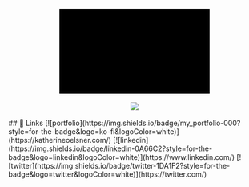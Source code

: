 <p align="center">
  <img src="https://github.com/KetoIT/KetoIT/blob/main/0927(1).gif" alt="Gif" width="300"/> 
</p>

<p align="center">
  <img src="https://github-readme-stats.vercel.app/api?username=KetoIt&show_icons=true&icon_color=CE1D2D&text_color=718096&bg_color=00000000&hide_title=true&hide_border=true" width="300" />
</p>
## 🔗 Links
[![portfolio](https://img.shields.io/badge/my_portfolio-000?style=for-the-badge&logo=ko-fi&logoColor=white)](https://katherineoelsner.com/)
[![linkedin](https://img.shields.io/badge/linkedin-0A66C2?style=for-the-badge&logo=linkedin&logoColor=white)](https://www.linkedin.com/)
[![twitter](https://img.shields.io/badge/twitter-1DA1F2?style=for-the-badge&logo=twitter&logoColor=white)](https://twitter.com/)

